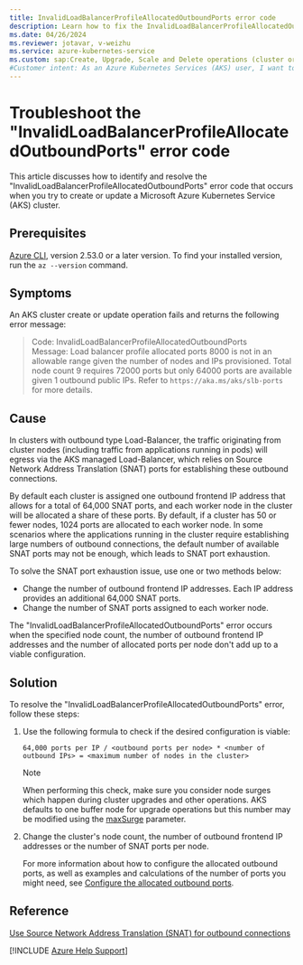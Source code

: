 ```yaml
---
title: InvalidLoadBalancerProfileAllocatedOutboundPorts error code
description: Learn how to fix the InvalidLoadBalancerProfileAllocatedOutboundPorts error that occurs when you try to create or update an Azure Kubernetes Service (AKS) cluster.
ms.date: 04/26/2024
ms.reviewer: jotavar, v-weizhu
ms.service: azure-kubernetes-service
ms.custom: sap:Create, Upgrade, Scale and Delete operations (cluster or nodepool)
#Customer intent: As an Azure Kubernetes Services (AKS) user, I want to fix the InvalidLoadBalancerProfileAllocatedOutboundPorts error so that I can create or update an AKS cluster successfully.
---
```


# Troubleshoot the "InvalidLoadBalancerProfileAllocatedOutboundPorts" error code

This article discusses how to identify and resolve the "InvalidLoadBalancerProfileAllocatedOutboundPorts" error code that occurs when you try to create or update a Microsoft Azure Kubernetes Service (AKS) cluster.

## Prerequisites

[Azure CLI](/cli/azure/install-azure-cli), version 2.53.0 or a later version. To find your installed version, run the `az --version` command.

## Symptoms

An AKS cluster create or update operation fails and returns the following error message:

> Code: InvalidLoadBalancerProfileAllocatedOutboundPorts  
> Message: Load balancer profile allocated ports 8000 is not in an allowable range given the number of nodes and IPs provisioned. Total node count 9 requires 72000 ports but only 64000 ports are available given 1 outbound public IPs. Refer to `https://aka.ms/aks/slb-ports` for more details.

## Cause

In clusters with outbound type Load-Balancer, the traffic originating from cluster nodes (including traffic from applications running in pods) will egress via the AKS managed Load-Balancer, which relies on Source Network Address Translation (SNAT) ports for establishing these outbound connections.

By default each cluster is assigned one outbound frontend IP address that allows for a total of 64,000 SNAT ports, and each worker node in the cluster will be allocated a share of these ports. By default, if a cluster has 50 or fewer nodes, 1024 ports are allocated to each worker node. In some scenarios where the applications running in the cluster require establishing large numbers of outbound connections, the default number of available SNAT ports may not be enough, which leads to SNAT port exhaustion.

To solve the SNAT port exhaustion issue, use one or two methods below:

- Change the number of outbound frontend IP addresses. Each IP address provides an additional 64,000 SNAT ports.
- Change the number of SNAT ports assigned to each worker node.

The "InvalidLoadBalancerProfileAllocatedOutboundPorts" error occurs when the specified node count, the number of outbound frontend IP addresses and the number of allocated ports per node don't add up to a viable configuration.

## Solution

To resolve the "InvalidLoadBalancerProfileAllocatedOutboundPorts" error, follow these steps:

1. Use the following formula to check if the desired configuration is viable:

    ```code
    64,000 ports per IP / <outbound ports per node> * <number of outbound IPs> = <maximum number of nodes in the cluster>
    ```

    > [!NOTE]
    > When performing this check, make sure you consider node surges which happen during cluster upgrades and other operations. AKS defaults to one buffer node for upgrade operations but this number may be modified using the [maxSurge](/azure/aks/upgrade-aks-cluster#customize-node-surge-upgrade) parameter.

2. Change the cluster's node count, the number of outbound frontend IP addresses or the number of SNAT ports per node.

    For more information about how to configure the allocated outbound ports, as well as examples and calculations of the number of ports you might need, see [Configure the allocated outbound ports](/azure/aks/load-balancer-standard#configure-the-allocated-outbound-ports).

## Reference

[Use Source Network Address Translation (SNAT) for outbound connections](/azure/load-balancer/load-balancer-outbound-connections)

[!INCLUDE [Azure Help Support](../../../includes/azure-help-support.md)]
